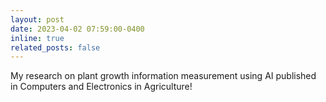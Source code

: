 ```yaml
---
layout: post
date: 2023-04-02 07:59:00-0400
inline: true
related_posts: false
---
```


My research on plant growth information measurement using AI published in Computers and Electronics in Agriculture!
